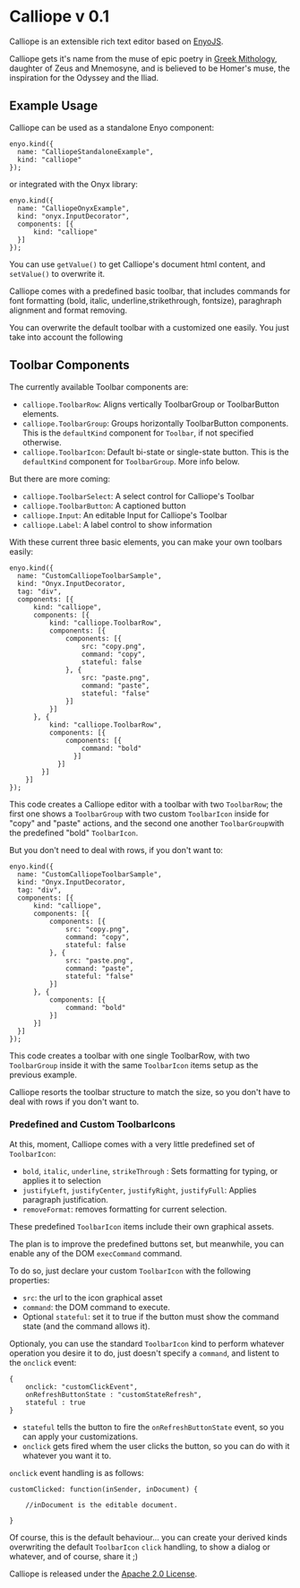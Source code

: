 Calliope v 0.1
==============


Calliope is an extensible rich text editor based on [EnyoJS](http://www.enyojs.com).

Calliope gets it's name from the muse of epic poetry in [Greek Mithology](http://en.wikipedia.org/wiki/Calliope), daughter of Zeus and Mnemosyne, and is believed to be Homer's muse, the inspiration for the Odyssey and the Iliad.

Example Usage
-------------

Calliope can be used as a standalone Enyo component:

    enyo.kind({
      name: "CalliopeStandaloneExample",
      kind: "calliope"
    });
	
or integrated with the Onyx library:

    enyo.kind({
      name: "CalliopeOnyxExample",
      kind: "onyx.InputDecorator",
      components: [{
          kind: "calliope"
      }]
    });

You can use `getValue()` to get Calliope's document html content, and `setValue()` to overwrite it.

Calliope comes with a predefined basic toolbar, that includes commands for font formatting (bold, italic, underline,strikethrough, fontsize), paraghraph alignment and format removing.

You can overwrite the default toolbar with a customized one easily. You just take into account the following

Toolbar Components
------------------

The currently available Toolbar components are:

* `calliope.ToolbarRow`: Aligns vertically ToolbarGroup or ToolbarButton elements.
* `calliope.ToolbarGroup`: Groups horizontally ToolbarButton components. This is the `defaultKind` component for `Toolbar`, if not specified otherwise.
* `calliope.ToolbarIcon`: Default bi-state or single-state button. This is the `defaultKind` component for `ToolbarGroup`. More info below.

But there are more coming:

* `calliope.ToolbarSelect`: A select control for Calliope's Toolbar
* `calliope.ToolbarButton`: A captioned button
* `calliope.Input`: An editable Input for Calliope's Toolbar
* `calliope.Label`: A label control to show information

With these current three basic elements, you can make your own toolbars easily:

    enyo.kind({
      name: "CustomCalliopeToolbarSample",
      kind: "Onyx.InputDecorator,
      tag: "div",
      components: [{
          kind: "calliope",
          components: [{
              kind: "calliope.ToolbarRow",
              components: [{
                  components: [{
                      src: "copy.png",
                      command: "copy",
                      stateful: false
                  }, {
                      src: "paste.png",
                      command: "paste",
                      stateful: "false"
                  }]
              }]
          }, {
              kind: "calliope.ToolbarRow",
              components: [{
                  components: [{
                      command: "bold"
                    }]
                }]
            }]
        }]
    });
                  
This code creates a Calliope editor with a toolbar with two `ToolbarRow`; the first one shows a `ToolbarGroup` with two custom `ToolbarIcon` inside for "copy" and "paste" actions, and the second one another `ToolbarGroup`with the predefined "bold" `ToolbarIcon`.

But you don't need to deal with rows, if you don't want to:

    enyo.kind({
      name: "CustomCalliopeToolbarSample",
      kind: "Onyx.InputDecorator,
      tag: "div",
      components: [{
          kind: "calliope",
          components: [{
              components: [{
                  src: "copy.png",
                  command: "copy",
                  stateful: false
              }, {
                  src: "paste.png",
                  command: "paste",
                  stateful: "false"
              }]
          }, {
              components: [{
                  command: "bold"
              }]
          }]
      }]
    });

This code creates a toolbar with one single ToolbarRow, with two `ToolbarGroup` inside it with the same `ToolbarIcon` items setup as the previous example.

Calliope resorts the toolbar structure to match the size, so you don't have to deal with rows if you don't want to.

### Predefined and Custom ToolbarIcons

At this, moment, Calliope comes with a very little predefined set of `ToolbarIcon`:

* `bold`, `italic`, `underline`, `strikeThrough` : Sets formatting for typing, or applies it to selection
* `justifyLeft`, `justifyCenter`, `justifyRight`, `justifyFull`: Applies paragraph justification.
* `removeFormat`: removes formatting for current selection.

These predefined `ToolbarIcon` items include their own graphical assets.

The plan is to improve the predefined buttons set, but meanwhile, you can enable any of the DOM `execCommand` command.

To do so, just declare your custom `ToolbarIcon` with the following properties:

* `src`: the url to the icon graphical asset
* `command`: the DOM command to execute.
* Optional `stateful`: set it to true if the button must show the command state (and the command allows it).

Optionaly, you can use the standard `ToolbarIcon` kind to perform whatever operation you desire it to do, just doesn't specify a `command`, and listent to the `onclick` event:

	{
		onclick: "customClickEvent",
		onRefreshButtonState : "customStateRefresh",
		stateful : true
	}
	
* `stateful` tells the button to fire the `onRefreshButtonState` event, so you can apply your customizations.
* `onclick` gets fired whem the user clicks the button, so you can do with it whatever you want it to.

`onclick` event handling is as follows: 

	customClicked: function(inSender, inDocument) {
	
		//inDocument is the editable document.
		
	}

Of course, this is the default behaviour... you can create your derived kinds overwriting the default `ToolbarIcon` `click` handling, to show a dialog or whatever, and of course, share it ;)

Calliope is released under the [Apache 2.0 License](http://www.apache.org/licenses/LICENSE-2.0).